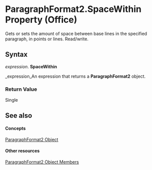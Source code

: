 
# ParagraphFormat2.SpaceWithin Property (Office)

Gets or sets the amount of space between base lines in the specified paragraph, in points or lines. Read/write.


## Syntax

 _expression_. **SpaceWithin**

 _expression_An expression that returns a  **ParagraphFormat2** object.


### Return Value

Single


## See also


#### Concepts


 [ParagraphFormat2 Object](05ff2b24-9603-f923-d053-e736fb2ba389.md)
#### Other resources


 [ParagraphFormat2 Object Members](c0580593-7efb-659f-02a2-67dce512ee09.md)
